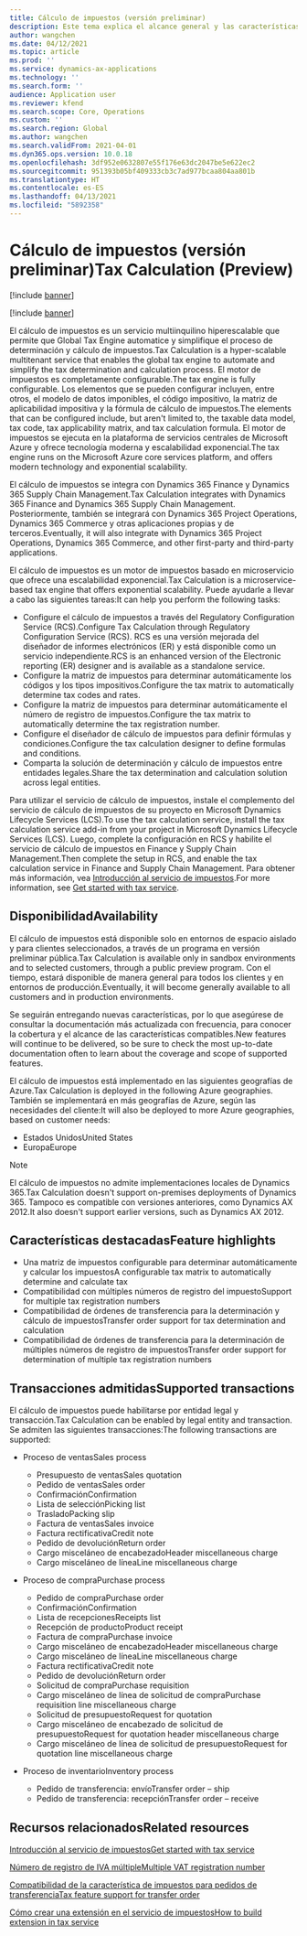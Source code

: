```yaml
---
title: Cálculo de impuestos (versión preliminar)
description: Este tema explica el alcance general y las características de la funcionalidad de cálculo de impuestos.
author: wangchen
ms.date: 04/12/2021
ms.topic: article
ms.prod: ''
ms.service: dynamics-ax-applications
ms.technology: ''
ms.search.form: ''
audience: Application user
ms.reviewer: kfend
ms.search.scope: Core, Operations
ms.custom: ''
ms.search.region: Global
ms.author: wangchen
ms.search.validFrom: 2021-04-01
ms.dyn365.ops.version: 10.0.18
ms.openlocfilehash: 3df952e0632807e55f176e63dc2047be5e622ec2
ms.sourcegitcommit: 951393b05bf409333cb3c7ad977bcaa804aa801b
ms.translationtype: HT
ms.contentlocale: es-ES
ms.lasthandoff: 04/13/2021
ms.locfileid: "5892358"
---
```

# <a name="tax-calculation-preview"></a><span data-ttu-id="a64ae-103">Cálculo de impuestos (versión preliminar)</span><span class="sxs-lookup"><span data-stu-id="a64ae-103">Tax Calculation (Preview)</span></span>

[!include [banner](../includes/banner.md)]

[!include [banner](../includes/preview-banner.md)]

<span data-ttu-id="a64ae-104">El cálculo de impuestos es un servicio multiinquilino hiperescalable que permite que Global Tax Engine automatice y simplifique el proceso de determinación y cálculo de impuestos.</span><span class="sxs-lookup"><span data-stu-id="a64ae-104">Tax Calculation is a hyper-scalable multitenant service that enables the global tax engine to automate and simplify the tax determination and calculation process.</span></span> <span data-ttu-id="a64ae-105">El motor de impuestos es completamente configurable.</span><span class="sxs-lookup"><span data-stu-id="a64ae-105">The tax engine is fully configurable.</span></span> <span data-ttu-id="a64ae-106">Los elementos que se pueden configurar incluyen, entre otros, el modelo de datos imponibles, el código impositivo, la matriz de aplicabilidad impositiva y la fórmula de cálculo de impuestos.</span><span class="sxs-lookup"><span data-stu-id="a64ae-106">The elements that can be configured include, but aren't limited to, the taxable data model, tax code, tax applicability matrix, and tax calculation formula.</span></span> <span data-ttu-id="a64ae-107">El motor de impuestos se ejecuta en la plataforma de servicios centrales de Microsoft Azure y ofrece tecnología moderna y escalabilidad exponencial.</span><span class="sxs-lookup"><span data-stu-id="a64ae-107">The tax engine runs on the Microsoft Azure core services platform, and offers modern technology and exponential scalability.</span></span>

<span data-ttu-id="a64ae-108">El cálculo de impuestos se integra con Dynamics 365 Finance y Dynamics 365 Supply Chain Management.</span><span class="sxs-lookup"><span data-stu-id="a64ae-108">Tax Calculation integrates with Dynamics 365 Finance and Dynamics 365 Supply Chain Management.</span></span> <span data-ttu-id="a64ae-109">Posteriormente, también se integrará con Dynamics 365 Project Operations, Dynamics 365 Commerce y otras aplicaciones propias y de terceros.</span><span class="sxs-lookup"><span data-stu-id="a64ae-109">Eventually, it will also integrate with Dynamics 365 Project Operations, Dynamics 365 Commerce, and other first-party and third-party applications.</span></span>

<span data-ttu-id="a64ae-110">El cálculo de impuestos es un motor de impuestos basado en microservicio que ofrece una escalabilidad exponencial.</span><span class="sxs-lookup"><span data-stu-id="a64ae-110">Tax Calculation is a microservice-based tax engine that offers exponential scalability.</span></span> <span data-ttu-id="a64ae-111">Puede ayudarle a llevar a cabo las siguientes tareas:</span><span class="sxs-lookup"><span data-stu-id="a64ae-111">It can help you perform the following tasks:</span></span>

- <span data-ttu-id="a64ae-112">Configure el cálculo de impuestos a través del Regulatory Configuration Service (RCS).</span><span class="sxs-lookup"><span data-stu-id="a64ae-112">Configure Tax Calculation through Regulatory Configuration Service (RCS).</span></span> <span data-ttu-id="a64ae-113">RCS es una versión mejorada del diseñador de informes electrónicos (ER) y está disponible como un servicio independiente.</span><span class="sxs-lookup"><span data-stu-id="a64ae-113">RCS is an enhanced version of the Electronic reporting (ER) designer and is available as a standalone service.</span></span>
- <span data-ttu-id="a64ae-114">Configure la matriz de impuestos para determinar automáticamente los códigos y los tipos impositivos.</span><span class="sxs-lookup"><span data-stu-id="a64ae-114">Configure the tax matrix to automatically determine tax codes and rates.</span></span>
- <span data-ttu-id="a64ae-115">Configure la matriz de impuestos para determinar automáticamente el número de registro de impuestos.</span><span class="sxs-lookup"><span data-stu-id="a64ae-115">Configure the tax matrix to automatically determine the tax registration number.</span></span>
- <span data-ttu-id="a64ae-116">Configure el diseñador de cálculo de impuestos para definir fórmulas y condiciones.</span><span class="sxs-lookup"><span data-stu-id="a64ae-116">Configure the tax calculation designer to define formulas and conditions.</span></span>
- <span data-ttu-id="a64ae-117">Comparta la solución de determinación y cálculo de impuestos entre entidades legales.</span><span class="sxs-lookup"><span data-stu-id="a64ae-117">Share the tax determination and calculation solution across legal entities.</span></span>

<span data-ttu-id="a64ae-118">Para utilizar el servicio de cálculo de impuestos, instale el complemento del servicio de cálculo de impuestos de su proyecto en Microsoft Dynamics Lifecycle Services (LCS).</span><span class="sxs-lookup"><span data-stu-id="a64ae-118">To use the tax calculation service, install the tax calculation service add-in from your project in Microsoft Dynamics Lifecycle Services (LCS).</span></span> <span data-ttu-id="a64ae-119">Luego, complete la configuración en RCS y habilite el servicio de cálculo de impuestos en Finance y Supply Chain Management.</span><span class="sxs-lookup"><span data-stu-id="a64ae-119">Then complete the setup in RCS, and enable the tax calculation service in Finance and Supply Chain Management.</span></span> <span data-ttu-id="a64ae-120">Para obtener más información, vea [Introducción al servicio de impuestos](./global-get-started-with-tax-calculation-service.md).</span><span class="sxs-lookup"><span data-stu-id="a64ae-120">For more information, see [Get started with tax service](./global-get-started-with-tax-calculation-service.md).</span></span>

## <a name="availability"></a><span data-ttu-id="a64ae-121">Disponibilidad</span><span class="sxs-lookup"><span data-stu-id="a64ae-121">Availability</span></span>

<span data-ttu-id="a64ae-122">El cálculo de impuestos está disponible solo en entornos de espacio aislado y para clientes seleccionados, a través de un programa en versión preliminar pública.</span><span class="sxs-lookup"><span data-stu-id="a64ae-122">Tax Calculation is available only in sandbox environments and to selected customers, through a public preview program.</span></span> <span data-ttu-id="a64ae-123">Con el tiempo, estará disponible de manera general para todos los clientes y en entornos de producción.</span><span class="sxs-lookup"><span data-stu-id="a64ae-123">Eventually, it will become generally available to all customers and in production environments.</span></span>

<span data-ttu-id="a64ae-124">Se seguirán entregando nuevas características, por lo que asegúrese de consultar la documentación más actualizada con frecuencia, para conocer la cobertura y el alcance de las características compatibles.</span><span class="sxs-lookup"><span data-stu-id="a64ae-124">New features will continue to be delivered, so be sure to check the most up-to-date documentation often to learn about the coverage and scope of supported features.</span></span>

<span data-ttu-id="a64ae-125">El cálculo de impuestos está implementado en las siguientes geografías de Azure.</span><span class="sxs-lookup"><span data-stu-id="a64ae-125">Tax Calculation is deployed in the following Azure geographies.</span></span> <span data-ttu-id="a64ae-126">También se implementará en más geografías de Azure, según las necesidades del cliente:</span><span class="sxs-lookup"><span data-stu-id="a64ae-126">It will also be deployed to more Azure geographies, based on customer needs:</span></span>

- <span data-ttu-id="a64ae-127">Estados Unidos</span><span class="sxs-lookup"><span data-stu-id="a64ae-127">United States</span></span>
- <span data-ttu-id="a64ae-128">Europa</span><span class="sxs-lookup"><span data-stu-id="a64ae-128">Europe</span></span>

> [!NOTE]
> <span data-ttu-id="a64ae-129">El cálculo de impuestos no admite implementaciones locales de Dynamics 365.</span><span class="sxs-lookup"><span data-stu-id="a64ae-129">Tax Calculation doesn't support on-premises deployments of Dynamics 365.</span></span> <span data-ttu-id="a64ae-130">Tampoco es compatible con versiones anteriores, como Dynamics AX 2012.</span><span class="sxs-lookup"><span data-stu-id="a64ae-130">It also doesn't support earlier versions, such as Dynamics AX 2012.</span></span>

## <a name="feature-highlights"></a><span data-ttu-id="a64ae-131">Características destacadas</span><span class="sxs-lookup"><span data-stu-id="a64ae-131">Feature highlights</span></span>

- <span data-ttu-id="a64ae-132">Una matriz de impuestos configurable para determinar automáticamente y calcular los impuestos</span><span class="sxs-lookup"><span data-stu-id="a64ae-132">A configurable tax matrix to automatically determine and calculate tax</span></span>
- <span data-ttu-id="a64ae-133">Compatibilidad con múltiples números de registro del impuesto</span><span class="sxs-lookup"><span data-stu-id="a64ae-133">Support for multiple tax registration numbers</span></span>
- <span data-ttu-id="a64ae-134">Compatibilidad de órdenes de transferencia para la determinación y cálculo de impuestos</span><span class="sxs-lookup"><span data-stu-id="a64ae-134">Transfer order support for tax determination and calculation</span></span>
- <span data-ttu-id="a64ae-135">Compatibilidad de órdenes de transferencia para la determinación de múltiples números de registro de impuestos</span><span class="sxs-lookup"><span data-stu-id="a64ae-135">Transfer order support for determination of multiple tax registration numbers</span></span>

## <a name="supported-transactions"></a><span data-ttu-id="a64ae-136">Transacciones admitidas</span><span class="sxs-lookup"><span data-stu-id="a64ae-136">Supported transactions</span></span>

<span data-ttu-id="a64ae-137">El cálculo de impuestos puede habilitarse por entidad legal y transacción.</span><span class="sxs-lookup"><span data-stu-id="a64ae-137">Tax Calculation can be enabled by legal entity and transaction.</span></span> <span data-ttu-id="a64ae-138">Se admiten las siguientes transacciones:</span><span class="sxs-lookup"><span data-stu-id="a64ae-138">The following transactions are supported:</span></span>

- <span data-ttu-id="a64ae-139">Proceso de ventas</span><span class="sxs-lookup"><span data-stu-id="a64ae-139">Sales process</span></span>

    - <span data-ttu-id="a64ae-140">Presupuesto de ventas</span><span class="sxs-lookup"><span data-stu-id="a64ae-140">Sales quotation</span></span>
    - <span data-ttu-id="a64ae-141">Pedido de ventas</span><span class="sxs-lookup"><span data-stu-id="a64ae-141">Sales order</span></span>
    - <span data-ttu-id="a64ae-142">Confirmación</span><span class="sxs-lookup"><span data-stu-id="a64ae-142">Confirmation</span></span>
    - <span data-ttu-id="a64ae-143">Lista de selección</span><span class="sxs-lookup"><span data-stu-id="a64ae-143">Picking list</span></span>
    - <span data-ttu-id="a64ae-144">Traslado</span><span class="sxs-lookup"><span data-stu-id="a64ae-144">Packing slip</span></span>
    - <span data-ttu-id="a64ae-145">Factura de ventas</span><span class="sxs-lookup"><span data-stu-id="a64ae-145">Sales invoice</span></span>
    - <span data-ttu-id="a64ae-146">Factura rectificativa</span><span class="sxs-lookup"><span data-stu-id="a64ae-146">Credit note</span></span>
    - <span data-ttu-id="a64ae-147">Pedido de devolución</span><span class="sxs-lookup"><span data-stu-id="a64ae-147">Return order</span></span>
    - <span data-ttu-id="a64ae-148">Cargo misceláneo de encabezado</span><span class="sxs-lookup"><span data-stu-id="a64ae-148">Header miscellaneous charge</span></span>
    - <span data-ttu-id="a64ae-149">Cargo misceláneo de línea</span><span class="sxs-lookup"><span data-stu-id="a64ae-149">Line miscellaneous charge</span></span>

- <span data-ttu-id="a64ae-150">Proceso de compra</span><span class="sxs-lookup"><span data-stu-id="a64ae-150">Purchase process</span></span>

    - <span data-ttu-id="a64ae-151">Pedido de compra</span><span class="sxs-lookup"><span data-stu-id="a64ae-151">Purchase order</span></span>
    - <span data-ttu-id="a64ae-152">Confirmación</span><span class="sxs-lookup"><span data-stu-id="a64ae-152">Confirmation</span></span>
    - <span data-ttu-id="a64ae-153">Lista de recepciones</span><span class="sxs-lookup"><span data-stu-id="a64ae-153">Receipts list</span></span>
    - <span data-ttu-id="a64ae-154">Recepción de producto</span><span class="sxs-lookup"><span data-stu-id="a64ae-154">Product receipt</span></span>
    - <span data-ttu-id="a64ae-155">Factura de compra</span><span class="sxs-lookup"><span data-stu-id="a64ae-155">Purchase invoice</span></span>
    - <span data-ttu-id="a64ae-156">Cargo misceláneo de encabezado</span><span class="sxs-lookup"><span data-stu-id="a64ae-156">Header miscellaneous charge</span></span>
    - <span data-ttu-id="a64ae-157">Cargo misceláneo de línea</span><span class="sxs-lookup"><span data-stu-id="a64ae-157">Line miscellaneous charge</span></span>
    - <span data-ttu-id="a64ae-158">Factura rectificativa</span><span class="sxs-lookup"><span data-stu-id="a64ae-158">Credit note</span></span>
    - <span data-ttu-id="a64ae-159">Pedido de devolución</span><span class="sxs-lookup"><span data-stu-id="a64ae-159">Return order</span></span>
    - <span data-ttu-id="a64ae-160">Solicitud de compra</span><span class="sxs-lookup"><span data-stu-id="a64ae-160">Purchase requisition</span></span>
    - <span data-ttu-id="a64ae-161">Cargo misceláneo de línea de solicitud de compra</span><span class="sxs-lookup"><span data-stu-id="a64ae-161">Purchase requisition line miscellaneous charge</span></span>
    - <span data-ttu-id="a64ae-162">Solicitud de presupuesto</span><span class="sxs-lookup"><span data-stu-id="a64ae-162">Request for quotation</span></span>
    - <span data-ttu-id="a64ae-163">Cargo misceláneo de encabezado de solicitud de presupuesto</span><span class="sxs-lookup"><span data-stu-id="a64ae-163">Request for quotation header miscellaneous charge</span></span>
    - <span data-ttu-id="a64ae-164">Cargo misceláneo de línea de solicitud de presupuesto</span><span class="sxs-lookup"><span data-stu-id="a64ae-164">Request for quotation line miscellaneous charge</span></span>

- <span data-ttu-id="a64ae-165">Proceso de inventario</span><span class="sxs-lookup"><span data-stu-id="a64ae-165">Inventory process</span></span>

    - <span data-ttu-id="a64ae-166">Pedido de transferencia: envío</span><span class="sxs-lookup"><span data-stu-id="a64ae-166">Transfer order – ship</span></span>
    - <span data-ttu-id="a64ae-167">Pedido de transferencia: recepción</span><span class="sxs-lookup"><span data-stu-id="a64ae-167">Transfer order – receive</span></span>

## <a name="related-resources"></a><span data-ttu-id="a64ae-168">Recursos relacionados</span><span class="sxs-lookup"><span data-stu-id="a64ae-168">Related resources</span></span>

[<span data-ttu-id="a64ae-169">Introducción al servicio de impuestos</span><span class="sxs-lookup"><span data-stu-id="a64ae-169">Get started with tax service</span></span>](./global-get-started-with-tax-calculation-service.md)

[<span data-ttu-id="a64ae-170">Número de registro de IVA múltiple</span><span class="sxs-lookup"><span data-stu-id="a64ae-170">Multiple VAT registration number</span></span>](./emea-multiple-vat-registration-numbers.md)

[<span data-ttu-id="a64ae-171">Compatibilidad de la característica de impuestos para pedidos de transferencia</span><span class="sxs-lookup"><span data-stu-id="a64ae-171">Tax feature support for transfer order</span></span>](./tasks/tax-feature-support-for-transfer-order.md)

[<span data-ttu-id="a64ae-172">Cómo crear una extensión en el servicio de impuestos</span><span class="sxs-lookup"><span data-stu-id="a64ae-172">How to build extension in tax service</span></span>](./tax-service-add-data-fields-tax-integration-by-extension.md)